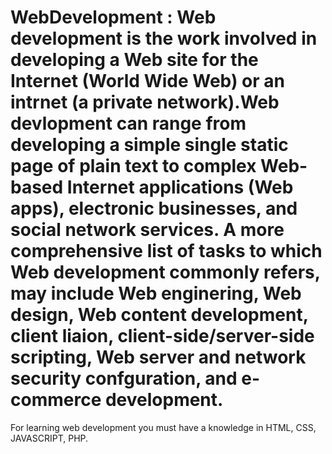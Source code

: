 # WebDevelopment : Web development is the work involved in developing a Web site for the Internet (World Wide Web) or an intrnet (a private network).Web devlopment can range from developing a simple single static page of plain text to complex Web-based Internet applications (Web apps), electronic businesses, and social network services. A more comprehensive list of tasks to which Web development commonly refers, may include Web enginering, Web design, Web content development, client liaion, client-side/server-side scripting, Web server and network security confguration, and e-commerce development.
For learning web development you must have a knowledge in HTML, CSS, JAVASCRIPT, PHP. 
